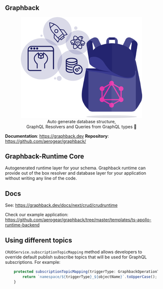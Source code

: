 ## Graphback

<p align="center">
  <img width="400" src="https://raw.githubusercontent.com/aerogear/graphback/master/website/static/img/logo.png">
  <br/>
  Auto generate database structure, <br/>
  GraphQL Resolvers and Queries from GraphQL types 🚀
</p>

**Documentation**: https://graphback.dev
**Repository**: https://github.com/aerogear/graphback/

## Graphback-Runtime Core

Autogenerated runtime layer for your schema.
Graphback runtime can provide out of the box resolver and database layer for your application
without writing any line of the code.

## Docs

See: https://graphback.dev/docs/next/crud/crudruntime

Check our example application: https://github.com/aerogear/graphback/tree/master/templates/ts-apollo-runtime-backend

## Using different topics

`CRUDService.subscriptionTopicMapping` method allows developers to override default publish subscribe topics
that will be used for GraphQL subscriptions. For example:

```typescript
    protected subscriptionTopicMapping(triggerType: GraphbackOperationType, objectName: string) {
        return `namespace/${triggerType}_${objectName}`.toUpperCase();
    }
```
